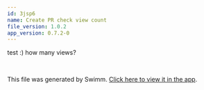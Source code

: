 ```yaml
---
id: 3jsp6
name: Create PR check view count
file_version: 1.0.2
app_version: 0.7.2-0
---
```


test :) how many views?

<br/>

This file was generated by Swimm. [Click here to view it in the app](http://localhost:5001/repos/Z2l0aHViJTNBJTNBc3ItZXh0ZW5zaW9uJTNBJTNBZG91ZWs=/docs/3jsp6).